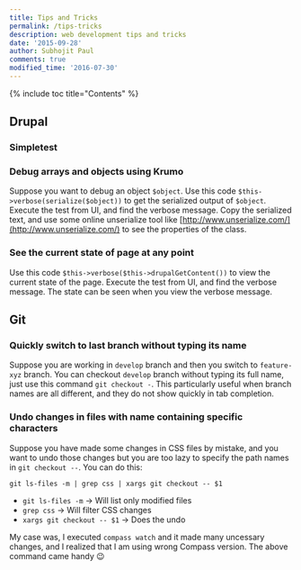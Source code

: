 ```yaml
---
title: Tips and Tricks
permalink: /tips-tricks
description: web development tips and tricks
date: '2015-09-28'
author: Subhojit Paul
comments: true
modified_time: '2016-07-30'
---
```


{% include toc title="Contents" %}

## Drupal

### Simpletest

### Debug arrays and objects using Krumo
Suppose you want to debug an object `$object`. Use this code `$this->verbose(serialize($object))` to get the serialized output of `$object`. Execute the test from UI, and find the verbose message. Copy the serialized text, and use some online unserialize tool like [http://www.unserialize.com/](http://www.unserialize.com/) to see the properties of the class.

### See the current state of page at any point
Use this code `$this->verbose($this->drupalGetContent())` to view the current state of the page. Execute the test from UI, and find the verbose message. The state can be seen when you view the verbose message.


## Git

### Quickly switch to last branch without typing its name
Suppose you are working in `develop` branch and then you switch to `feature-xyz` branch. You can checkout `develop` branch without typing its full name, just use this command `git checkout -`. This particularly useful when branch names are all different, and they do not show quickly in tab completion.

### Undo changes in files with name containing specific characters
Suppose you have made some changes in CSS files by mistake, and you want to undo those changes but you are too lazy to specify the path names in `git checkout --`. You can do this:

`git ls-files -m | grep css | xargs git checkout -- $1`

- `git ls-files -m` -> Will list only modified files
- `grep css` -> Will filter CSS changes
- `xargs git checkout -- $1` -> Does the undo

My case was, I executed `compass watch` and it made many uncessary changes, and I realized that I am using wrong Compass version. The above command came handy :wink:
